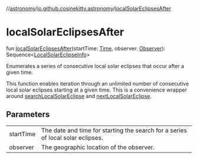//[astronomy](../../index.md)/[io.github.cosinekitty.astronomy](index.md)/[localSolarEclipsesAfter](local-solar-eclipses-after.md)

# localSolarEclipsesAfter

fun [localSolarEclipsesAfter](local-solar-eclipses-after.md)(startTime: [Time](-time/index.md), observer: [Observer](-observer/index.md)): Sequence&lt;[LocalSolarEclipseInfo](-local-solar-eclipse-info/index.md)&gt;

Enumerates a series of consecutive local solar eclipses that occur after a given time.

This function enables iteration through an unlimited number of consecutive local solar eclipses starting at a given time. This is a convenience wrapper around [searchLocalSolarEclipse](search-local-solar-eclipse.md) and [nextLocalSolarEclipse](next-local-solar-eclipse.md).

## Parameters

| | |
|---|---|
| startTime | The date and time for starting the search for a series of local solar eclipses. |
| observer | The geographic location of the observer. |
